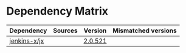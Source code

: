 # Dependency Matrix

Dependency | Sources | Version | Mismatched versions
---------- | ------- | ------- | -------------------
[jenkins-x/jx](https://github.com/jenkins-x/jx) |  | [2.0.521](https://github.com/jenkins-x/jx/releases/tag/v2.0.521) | 
